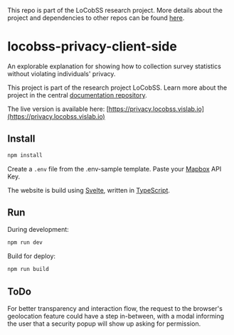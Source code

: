 This repo is part of the LoCobSS research project. More details about the project and dependencies to other repos can be found [here](https://github.com/sebastian-meier/LoCobSS-documentation).

# locobss-privacy-client-side
An explorable explanation for showing how to collection survey statistics without violating individuals' privacy.

This project is part of the research project LoCobSS. Learn more about the project in the central [documentation repository](https://github.com/sebastian-meier/locobss-documentation).

The live version is available here: [https://privacy.locobss.vislab.io](https://privacy.locobss.vislab.io)

## Install

```bash
npm install
```

Create a `.env` file from the .env-sample template. Paste your [Mapbox](https://www.mapbox.com) API Key.

The website is build using [Svelte](https://svelte.dev/), written in [TypeScript](https://www.typescriptlang.org).

## Run

During development:

```bash
npm run dev
```

Build for deploy:

```bash
npm run build
```

## ToDo

For better transparency and interaction flow, the request to the browser's geolocation feature could have a step in-between, with a modal informing the user that a security popup will show up asking for permission.
